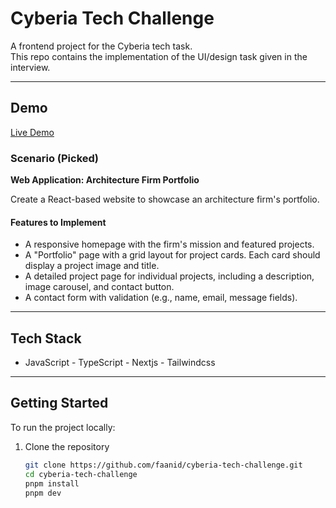 # Cyberia Tech Challenge

A frontend project for the Cyberia tech task.  
This repo contains the implementation of the UI/design task given in the interview.

---

## Demo

[Live Demo](https://cyberia-tech-challenge.netlify.app/)

### Scenario (Picked)
**Web Application: Architecture Firm Portfolio**  

Create a React-based website to showcase an architecture firm's portfolio.

#### Features to Implement
- A responsive homepage with the firm's mission and featured projects.  
- A "Portfolio" page with a grid layout for project cards. Each card should display a project image and title.  
- A detailed project page for individual projects, including a description, image carousel, and contact button.  
- A contact form with validation (e.g., name, email, message fields).  


---
## Tech Stack 
- JavaScript - TypeScript - Nextjs - Tailwindcss  

---

## Getting Started

To run the project locally:

1. Clone the repository  
   ```bash
   git clone https://github.com/faanid/cyberia-tech-challenge.git
   cd cyberia-tech-challenge
   pnpm install
   pnpm dev

